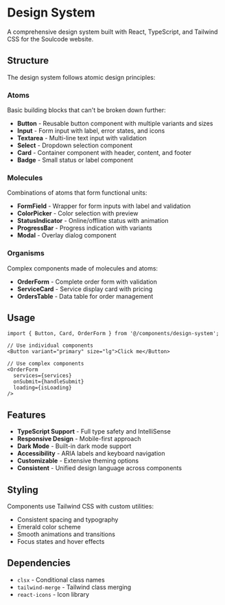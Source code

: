 # Design System

A comprehensive design system built with React, TypeScript, and Tailwind CSS for the Soulcode website.

## Structure

The design system follows atomic design principles:

### Atoms

Basic building blocks that can't be broken down further:

- **Button** - Reusable button component with multiple variants and sizes
- **Input** - Form input with label, error states, and icons
- **Textarea** - Multi-line text input with validation
- **Select** - Dropdown selection component
- **Card** - Container component with header, content, and footer
- **Badge** - Small status or label component

### Molecules

Combinations of atoms that form functional units:

- **FormField** - Wrapper for form inputs with label and validation
- **ColorPicker** - Color selection with preview
- **StatusIndicator** - Online/offline status with animation
- **ProgressBar** - Progress indication with variants
- **Modal** - Overlay dialog component

### Organisms

Complex components made of molecules and atoms:

- **OrderForm** - Complete order form with validation
- **ServiceCard** - Service display card with pricing
- **OrdersTable** - Data table for order management

## Usage

```tsx
import { Button, Card, OrderForm } from '@/components/design-system';

// Use individual components
<Button variant="primary" size="lg">Click me</Button>

// Use complex components
<OrderForm 
  services={services}
  onSubmit={handleSubmit}
  loading={isLoading}
/>
```

## Features

- **TypeScript Support** - Full type safety and IntelliSense
- **Responsive Design** - Mobile-first approach
- **Dark Mode** - Built-in dark mode support
- **Accessibility** - ARIA labels and keyboard navigation
- **Customizable** - Extensive theming options
- **Consistent** - Unified design language across components

## Styling

Components use Tailwind CSS with custom utilities:

- Consistent spacing and typography
- Emerald color scheme
- Smooth animations and transitions
- Focus states and hover effects

## Dependencies

- `clsx` - Conditional class names
- `tailwind-merge` - Tailwind class merging
- `react-icons` - Icon library
